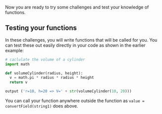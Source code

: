 Now you are ready to try some challenges and test your knowledge of functions.

## Testing your functions
In these challenges, you will write functions that will be called for you. You can test these out easily directly in your code as shown in the earlier example:

```python
# caclulate the volume of a cylinder
import math

def volumeCylinder(radius, height):
  v = math.pi * radius * radius * height
  return v

output ('r=10, h=20 => V=' + str(volumeCylinder(10, 20)))
```

You can call your function anywhere outside the function as `value = convertField(string1)` does above.
